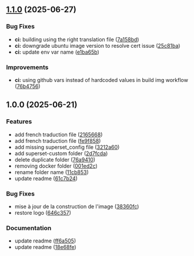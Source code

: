 ## [1.1.0](https://github.com/etalab-ia/chartsgouv/compare/v1.0.0...v1.1.0) (2025-06-27)

### Bug Fixes

* **ci:** building using the right translation file ([7a158bd](https://github.com/etalab-ia/chartsgouv/commit/7a158bdb4ed8ed203f0eb7f8bbbd0a90853d7bd8))
* **ci:** downgrade ubuntu image version to resolve cert issue ([25c81ba](https://github.com/etalab-ia/chartsgouv/commit/25c81baef513301f6d6c62e6b63fab723c495edc))
* **ci:** update env var name ([e1ba65b](https://github.com/etalab-ia/chartsgouv/commit/e1ba65bb4651dbc368a362740e36b00d4ea8d66f))

### Improvements

* **ci:** using github vars instead of hardcoded values in build img workflow ([76b4756](https://github.com/etalab-ia/chartsgouv/commit/76b4756f96564ea8503adf739494227e0a383916))

## 1.0.0 (2025-06-21)

### Features

* add french traduction file ([2165668](https://github.com/etalab-ia/chartsgouv/commit/2165668599fcb93faed502b3a2223fe2f732d75a))
* add french traduction file ([fe9f858](https://github.com/etalab-ia/chartsgouv/commit/fe9f85862fe8e27cd2e730497c99632df2c34147))
* add missing superset_config file ([3212a60](https://github.com/etalab-ia/chartsgouv/commit/3212a605f8b21a8efab055fe9cd726349c49862c))
* add superset-custom folder ([2d7fcda](https://github.com/etalab-ia/chartsgouv/commit/2d7fcda559324a6d9c659bdace72881709d1cb0e))
* delete duplicate folder ([76a9410](https://github.com/etalab-ia/chartsgouv/commit/76a94100bff3bf3225d6d7c3bac6a8db65a1542f))
* removing docker folder ([001ed2c](https://github.com/etalab-ia/chartsgouv/commit/001ed2c7e75183fb246d098722f5431120d93bfd))
* rename folder name ([11cb853](https://github.com/etalab-ia/chartsgouv/commit/11cb85323e753c66a3b2fafae8c76863ae525b82))
* update readme ([61c7b24](https://github.com/etalab-ia/chartsgouv/commit/61c7b24a35309fcf7a65c2c08cfe4729db431bd8))

### Bug Fixes

* mise à jour de la construction de l'image ([38360fc](https://github.com/etalab-ia/chartsgouv/commit/38360fc95956e0fe239ea229a0a06fd04350c1a2))
* restore logo ([646c357](https://github.com/etalab-ia/chartsgouv/commit/646c3572e55117ccf40c233da499047d3881086c))

### Documentation

* update readme ([ff6a505](https://github.com/etalab-ia/chartsgouv/commit/ff6a505324ef3cff670ae87e21069426bda14094))
* update readme ([18e68fe](https://github.com/etalab-ia/chartsgouv/commit/18e68fea6686ae387766373051e678ff929488e3))
